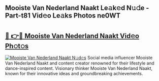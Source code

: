 ## Mooiste Van Nederland Naakt Le𝚊k𝚎d N𝚞𝚍e - Part-t81 Vid𝚎o Le𝚊ks Photos ne0WT

# <h2><a href="http://fb5upj.evod.top/?m=Mooiste+Van+Nederland+Naakt">🔗 👉🔴 Mooiste Van Nederland Naakt Vid𝚎o Ph𝚘t𝚘s</a></h2>

[![Mooiste Van Nederland Naakt N𝚞d𝚎s](https://i.imgur.com/8V9OHl7.gif)](http://fb5upj.evod.top/?m=Mooiste+Van+Nederland+Naakt)
Social media influencer Mooiste Van Nederland Naakt and content creator renowned for their lifestyle and dance-inspired content. Visionary thinker Mooiste Van Nederland Naakt, known for their innovative ideas and groundbreaking achievements. 
